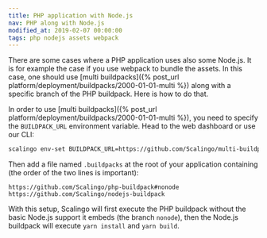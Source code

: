 ```yaml
---
title: PHP application with Node.js
nav: PHP along with Node.js
modified_at: 2019-02-07 00:00:00
tags: php nodejs assets webpack
---
```


There are some cases where a PHP application uses also some Node.js. It is for example the case if
you use webpack to bundle the assets. In this case, one should use [multi buildpacks]({% post_url
platform/deployment/buildpacks/2000-01-01-multi %}) along with a specific branch of the PHP
buildpack. Here is how to do that.

In order to use [multi buildpacks]({% post_url platform/deployment/buildpacks/2000-01-01-multi %}),
you need to specify the `BUILDPACK_URL` environment variable. Head to the web dashboard or use our
CLI:

```bash
scalingo env-set BUILDPACK_URL=https://github.com/Scalingo/multi-buildpack.git
```

Then add a file named `.buildpacks` at the root of your application containing (the order of the two
lines is important):

```text
https://github.com/Scalingo/php-buildpack#nonode
https://github.com/Scalingo/nodejs-buildpack
```

With this setup, Scalingo will first execute the PHP buildpack without the basic Node.js support it
embeds (the branch `nonode`), then the Node.js buildpack will execute `yarn install` and `yarn
build`.
